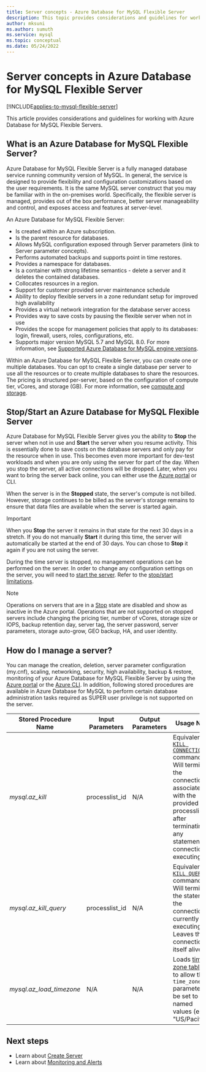 ```yaml
---
title: Server concepts - Azure Database for MySQL Flexible Server
description: This topic provides considerations and guidelines for working with Azure Database for MySQL Flexible Server
author: mksuni
ms.author: sumuth
ms.service: mysql
ms.topic: conceptual
ms.date: 05/24/2022
---
```


# Server concepts in Azure Database for MySQL Flexible Server

[!INCLUDE[applies-to-mysql-flexible-server](../includes/applies-to-mysql-flexible-server.md)]

This article provides considerations and guidelines for working with Azure Database for MySQL Flexible Servers.

## What is an Azure Database for MySQL Flexible Server?

Azure Database for MySQL Flexible Server is a fully managed database service running community version of MySQL. In general, the service is designed to provide flexibility and configuration customizations based on the user requirements. It is the same MySQL server construct that you may be familiar with in the on-premises world. Specifically, the flexible server is managed, provides out of the box performance, better server manageability and control, and exposes access and features at server-level.

An Azure Database for MySQL Flexible Server:

- Is created within an Azure subscription.
- Is the parent resource for databases.
- Allows MySQL configuration exposed through Server parameters (link to Server parameter concepts).
- Performs automated backups and supports point in time restores.
- Provides a namespace for databases.
- Is a container with strong lifetime semantics - delete a server and it deletes the contained databases.
- Collocates resources in a region.
- Support for customer provided server maintenance schedule
- Ability to deploy flexible servers in a zone redundant setup for improved high availability
- Provides a virtual network integration for the database server access
- Provides way to save costs by pausing the flexible server when not in use
- Provides the scope for management policies that apply to its databases: login, firewall, users, roles, configurations, etc.
- Supports major version MySQL 5.7 and MySQL 8.0. For more information, see [Supported Azure Database for MySQL engine versions](./../concepts-supported-versions.md).

Within an Azure Database for MySQL Flexible Server, you can create one or multiple databases. You can opt to create a single database per server to use all the resources or to create multiple databases to share the resources. The pricing is structured per-server, based on the configuration of compute tier, vCores, and storage (GB). For more information, see [compute and storage](./concepts-compute-storage.md).

## Stop/Start an Azure Database for MySQL Flexible Server

Azure Database for MySQL Flexible Server gives you the ability to **Stop** the server when not in use and **Start** the server when you resume activity. This is essentially done to save costs on the database servers and only pay for the resource when in use. This becomes even more important for dev-test workloads and when you are only using the server for part of the day. When you stop the server, all active connections will be dropped. Later, when you want to bring the server back online, you can either use the [Azure portal](how-to-stop-start-server-portal.md) or CLI.

When the server is in the **Stopped** state, the server's compute is not billed. However, storage continues to be billed as the server's storage remains to ensure that data files are available when the server is started again.

> [!IMPORTANT]
> When you **Stop** the server it remains in that state for the next 30 days in a stretch. If you do not manually **Start** it during this time, the server will automatically be started at the end of 30 days. You can chose to **Stop** it again if you are not using the server.

During the time server is stopped, no management operations can be performed on the server. In order to change any configuration settings on the server, you will need to [start the server](how-to-stop-start-server-portal.md). Refer to the [stop/start limitations](./concepts-limitations.md#stopstart-operation).

> [!NOTE]
> Operations on servers that are in a [Stop](concept-servers.md#stopstart-an-azure-database-for-mysql-flexible-server) state are disabled and show as inactive in the Azure portal. Operations that are not supported on stopped servers include changing the pricing tier, number of vCores, storage size or IOPS, backup retention day, server tag, the server password, server parameters, storage auto-grow, GEO backup, HA, and user identity.

## How do I manage a server?

You can manage the creation, deletion, server parameter configuration (my.cnf), scaling, networking, security, high availability, backup & restore, monitoring of your Azure Database for MySQL Flexible Server by using the [Azure portal](./quickstart-create-server-portal.md) or the [Azure CLI](./quickstart-create-server-cli.md). In addition, following stored procedures are available in Azure Database for MySQL to perform certain database administration tasks required as SUPER user privilege is not supported on the server.

|**Stored Procedure Name**|**Input Parameters**|**Output Parameters**|**Usage Note**|
|-----|-----|-----|-----|
|*mysql.az_kill*|processlist_id|N/A|Equivalent to [`KILL CONNECTION`](https://dev.mysql.com/doc/refman/8.0/en/kill.html) command. Will terminate the connection associated with the provided processlist_id after terminating any statement the connection is executing.|
|*mysql.az_kill_query*|processlist_id|N/A|Equivalent to [`KILL QUERY`](https://dev.mysql.com/doc/refman/8.0/en/kill.html) command. Will terminate the statement the connection is currently executing. Leaves the connection itself alive.|
|*mysql.az_load_timezone*|N/A|N/A|Loads [time zone tables](../howto-server-parameters.md#working-with-the-time-zone-parameter) to allow the `time_zone` parameter to be set to named values (ex. "US/Pacific").|


## Next steps

-   Learn about [Create Server](./quickstart-create-server-portal.md)
-   Learn about [Monitoring and Alerts](./how-to-alert-on-metric.md)

